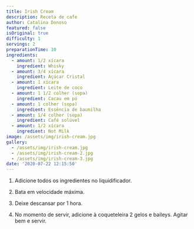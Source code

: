 ```yaml
---
title: Irish Cream
description: Receta de cafe
author: Catalina Donoso
featured: false
isOriginal: true
difficulty: 1
servings: 2
preparationTime: 10
ingredients:
  - amount: 1/2 xícara 
    ingredient: Whisky
  - amount: 3/4 xícara 
    ingredient: Açúcar Cristal
  - amount: 1 xícara
    ingredient: Leite de coco
  - amount: 1 1/2 colher (sopa)
    ingredient: Cacau em pó
  - amount: 1 colher (sopa) 
    ingredient: Essência de baunilha
  - amount: 1/4 colher (sopa) 
    ingredient: Café solúvel
  - amount: 1/2 xícara
    ingredient: Not Milk   
image: /assets/img/irish-cream.jpg
gallery:
  - /assets/img/irish-cream.jpg
  - /assets/img/irish-cream-2.jpg
  - /assets/img/irish-cream-3.jpg
date: '2020-07-22 12:15:50'
---
```

1. Adicione todos os ingredientes no liquidificador.			

2. Bata em velocidade máxima.			

3. Deixe descansar por 1 hora.

4. No momento de servir, adicione à coqueteleira 2 gelos e baileys. Agitar bem e servir.		
